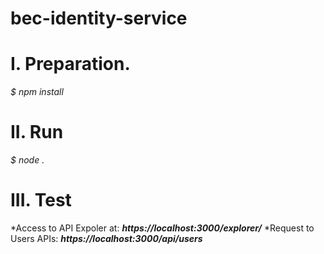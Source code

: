 # bec-identity-service

# I. Preparation.

   *$ npm install*

# II. Run

   *$ node .*

# III. Test

   *Access to API Expoler at: **_https://localhost:3000/explorer/_**
   *Request to Users APIs: **_https://localhost:3000/api/users_**
